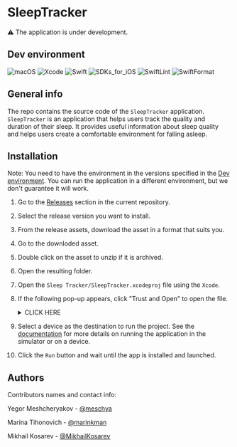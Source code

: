 # SleepTracker

⚠️ The application is under development.

## Dev environment

![macOS](https://img.shields.io/badge/macOS-13.0+-311B6B)
![Xcode](https://img.shields.io/badge/Xcode-14.0+-91FFB6)
![Swift](https://img.shields.io/badge/Swift-5.8-9D91FF)
![SDKs_for_iOS](https://img.shields.io/badge/SDKs%20for%20iOS-16.0+-F3FF91)
![SwiftLint](https://img.shields.io/badge/SwiftLint-0.51.0-3828B7)
![SwiftFormat](https://img.shields.io/badge/SwiftFormat-0.51.7-FFBDF7)

## General info

The repo contains the source code of the `SleepTracker` application.
`SleepTracker` is an application that helps users track the quality and duration of their sleep. It provides useful information about sleep quality and helps users create a comfortable environment for falling asleep. 

## Installation

Note: You need to have the environment in the versions specified in the [Dev environment](#dev-environment). You can run the application in a different environment, but we don't guarantee it will work.

1. Go to the [Releases](https://github.com/ios-course/swiftcowboys-team-project/releases) section in the current repository.
1. Select the release version you want to install.
1. From the release assets, download the asset in a format that suits you.
1. Go to the downloded asset.
1. Double click on the asset to unzip if it is archived.
1. Open the resulting folder.
1. Open the `Sleep Tracker/SleepTracker.xcodeproj` file using the `Xcode`.
1. If the following pop-up appears, click "Trust and Open" to open the file.
   <details>
   <summary>CLICK HERE</summary>
   <p>
   
   ![warning](./Images/Warning_when_opening_a_project.png)
   
   </p>
   </details>
1. Select a device as the destination to run the project. See the [documentation](https://developer.apple.com/documentation/xcode/running-your-app-in-simulator-or-on-a-device) for more details on running the application in the simulator or on a device.
8. Click the `Run` button and wait until the app is installed and launched.

## Authors

Contributors names and contact info:

Yegor Meshcheryakov - [@meschya](https://github.com/meschya)

Marina Tihonovich - [@marinkman](https://github.com/marinkman)

Mikhail Kosarev - [@MikhailKosarev](https://github.com/MikhailKosarev)
